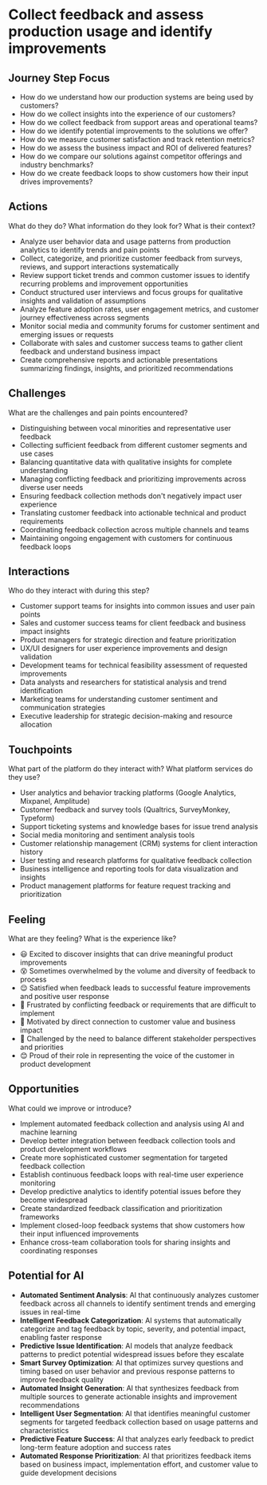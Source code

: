 # Collect feedback and assess production usage and identify improvements

## Journey Step Focus

* How do we understand how our production systems are being used by customers?
* How do we collect insights into the experience of our customers?
* How do we collect feedback from support areas and operational teams?
* How do we identify potential improvements to the solutions we offer?
* How do we measure customer satisfaction and track retention metrics?
* How do we assess the business impact and ROI of delivered features?
* How do we compare our solutions against competitor offerings and industry benchmarks?
* How do we create feedback loops to show customers how their input drives improvements?

## Actions

What do they do? What information do they look for? What is their context?

* Analyze user behavior data and usage patterns from production analytics to identify trends and pain points
* Collect, categorize, and prioritize customer feedback from surveys, reviews, and support interactions systematically
* Review support ticket trends and common customer issues to identify recurring problems and improvement opportunities
* Conduct structured user interviews and focus groups for qualitative insights and validation of assumptions
* Analyze feature adoption rates, user engagement metrics, and customer journey effectiveness across segments
* Monitor social media and community forums for customer sentiment and emerging issues or requests
* Collaborate with sales and customer success teams to gather client feedback and understand business impact
* Create comprehensive reports and actionable presentations summarizing findings, insights, and prioritized recommendations

## Challenges

What are the challenges and pain points encountered?

* Distinguishing between vocal minorities and representative user feedback
* Collecting sufficient feedback from different customer segments and use cases
* Balancing quantitative data with qualitative insights for complete understanding
* Managing conflicting feedback and prioritizing improvements across diverse user needs
* Ensuring feedback collection methods don't negatively impact user experience
* Translating customer feedback into actionable technical and product requirements
* Coordinating feedback collection across multiple channels and teams
* Maintaining ongoing engagement with customers for continuous feedback loops

## Interactions

Who do they interact with during this step?

* Customer support teams for insights into common issues and user pain points
* Sales and customer success teams for client feedback and business impact insights
* Product managers for strategic direction and feature prioritization
* UX/UI designers for user experience improvements and design validation
* Development teams for technical feasibility assessment of requested improvements
* Data analysts and researchers for statistical analysis and trend identification
* Marketing teams for understanding customer sentiment and communication strategies
* Executive leadership for strategic decision-making and resource allocation

## Touchpoints

What part of the platform do they interact with? What platform services do they use?

* User analytics and behavior tracking platforms (Google Analytics, Mixpanel, Amplitude)
* Customer feedback and survey tools (Qualtrics, SurveyMonkey, Typeform)
* Support ticketing systems and knowledge bases for issue trend analysis
* Social media monitoring and sentiment analysis tools
* Customer relationship management (CRM) systems for client interaction history
* User testing and research platforms for qualitative feedback collection
* Business intelligence and reporting tools for data visualization and insights
* Product management platforms for feature request tracking and prioritization

## Feeling

What are they feeling? What is the experience like?

* 😃 Excited to discover insights that can drive meaningful product improvements
* 😵 Sometimes overwhelmed by the volume and diversity of feedback to process
* 😌 Satisfied when feedback leads to successful feature improvements and positive user response
* 😤 Frustrated by conflicting feedback or requirements that are difficult to implement
* 🤗 Motivated by direct connection to customer value and business impact
* 🤔 Challenged by the need to balance different stakeholder perspectives and priorities
* 😊 Proud of their role in representing the voice of the customer in product development

## Opportunities

What could we improve or introduce?

* Implement automated feedback collection and analysis using AI and machine learning
* Develop better integration between feedback collection tools and product development workflows
* Create more sophisticated customer segmentation for targeted feedback collection
* Establish continuous feedback loops with real-time user experience monitoring
* Develop predictive analytics to identify potential issues before they become widespread
* Create standardized feedback classification and prioritization frameworks
* Implement closed-loop feedback systems that show customers how their input influenced improvements
* Enhance cross-team collaboration tools for sharing insights and coordinating responses

## Potential for AI

* **Automated Sentiment Analysis**: AI that continuously analyzes customer feedback across all channels to identify sentiment trends and emerging issues in real-time
* **Intelligent Feedback Categorization**: AI systems that automatically categorize and tag feedback by topic, severity, and potential impact, enabling faster response
* **Predictive Issue Identification**: AI models that analyze feedback patterns to predict potential widespread issues before they escalate
* **Smart Survey Optimization**: AI that optimizes survey questions and timing based on user behavior and previous response patterns to improve feedback quality
* **Automated Insight Generation**: AI that synthesizes feedback from multiple sources to generate actionable insights and improvement recommendations
* **Intelligent User Segmentation**: AI that identifies meaningful customer segments for targeted feedback collection based on usage patterns and characteristics
* **Predictive Feature Success**: AI that analyzes early feedback to predict long-term feature adoption and success rates
* **Automated Response Prioritization**: AI that prioritizes feedback items based on business impact, implementation effort, and customer value to guide development decisions

